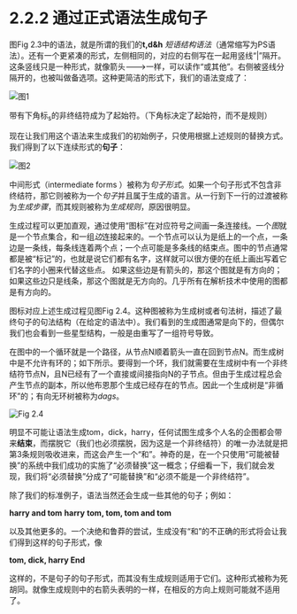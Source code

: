 # 2.2.2 通过正式语法生成句子

图Fig 2.3中的语法，就是所谓的我们的**t,d&h** *短语结构语法*（通常缩写为PS语法）。还有一个更紧凑的形式，左侧相同的，对应的右侧写在一起用竖线“|”隔开。这条竖线只是一种形式，就像箭头--->一样，可以读作“或其他”。右侧被竖线分隔开的，也被叫做备选项。这种更简洁的形式下，我们的语法变成了：

![图1](../../img/2.2.2_1.png)

带有下角标<sub>s</sub>的非终结符成为了起始符。（下角标决定了起始符，而不是规则）

现在让我们用这个语法来生成我们的初始例子，只使用根据上述规则的替换方式。我们得到了以下连续形式的**句子**：

![图2](../../img/2.2.2_2.png)

中间形式（intermediate forms ）被称为*句子形式*。如果一个句子形式不包含非终结符，那它则被称为一个*句子*并且属于生成的语言。从一行到下一行的过渡被称为*生成步骤*，而其规则被称为*生成规则*，原因很明显。

生成过程可以更加直观，通过使用“图标”在对应符号之间画一条连接线。一个*图*就是一个节点集合，和一组*边*连接起来的。一个节点可以认为是纸上的一个点，一条边是一条线，每条线连着两个点；一个点可能是多条线的结束点。图中的节点通常都是被“标记”的，也就是说它们都有名字，这样就可以很方便的在纸上画出写着它们名字的小圈来代替这些点。 如果这些边是有箭头的，那这个图就是有方向的；如果这些边只是线条，那这个图就是无方向的。几乎所有在解析技术中使用的图都是有方向的。

图标对应上述生成过程见图Fig 2.4。这种图被称为生成树或者句法树，描述了最终句子的句法结构（在给定的语法中）。我们看到的生成图通常是向下的，但偶尔我们也会看到一些星型结构，一般是由重写了一组符号导致。

在图中的一个循环就是一个路径，从节点N顺着箭头一直在回到节点N。而生成树中是不允许有环的；如下所示。要得到一个环，我们就需要在生成树中有一个非终结符节点N，且N已经有了一个直接或间接指向N的子节点。但由于生成过程总会产生节点的副本，所以他布恩那个生成已经存在的节点。因此一个生成树是“非循环”的；有向无环树被称为*dags*。

![Fig 2.4](../../img/2.2.2_3-Fig.2.4.png)

明显不可能让语法生成tom，dick，harry，任何试图生成多个人名的企图都会带来**结束**，而摆脱它（我们也必须摆脱，因为这是一个非终结符）的唯一办法就是把第3条规则吸收进来，而这会产生一个“和”。神奇的是，在一个只使用“可能被替换”的系统中我们成功的实施了“必须替换”这一概念；仔细看一下，我们就会发现，我们将“必须替换”分成了“可能替换”和“必须不能是一个非终结符”。

除了我们的标准例子，语法当然还会生成一些其他的句子；例如：

**harry and tom**
**harry**
**tom, tom, tom and tom**

以及其他更多的。一个决绝和鲁莽的尝试，生成没有“和”的不正确的形式将会让我们得到这样的句子形式，像

**tom, dick, harry End**

这样的，不是句子的句子形式，而其没有生成规则适用于它们。这种形式被称为死胡同。就像生成规则中的右箭头表明的一样，在相反的方向上规则可能就不适用了。
